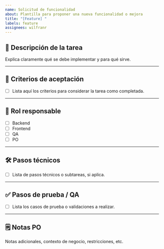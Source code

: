 ```yaml
---
name: Solicitud de funcionalidad
about: Plantilla para proponer una nueva funcionalidad o mejora
title: "[Feature] "
labels: feature
assignees: wilfranr
---
```


## 📝 Descripción de la tarea
Explica claramente qué se debe implementar y para qué sirve.

---

## 🎯 Criterios de aceptación
- [ ] Lista aquí los criterios para considerar la tarea como completada.

---

## 👤 Rol responsable
- [ ] Backend
- [ ] Frontend
- [ ] QA
- [ ] PO

---

## 🛠 Pasos técnicos
- [ ] Lista de pasos técnicos o subtareas, si aplica.

---

## ✅ Pasos de prueba / QA
- [ ] Lista los casos de prueba o validaciones a realizar.

---

## 🗒 Notas PO
Notas adicionales, contexto de negocio, restricciones, etc.
